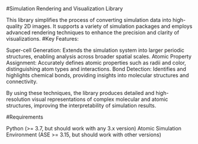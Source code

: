 #Simulation Rendering and Visualization Library

This library simplifies the process of converting simulation data into high-quality 2D images. It supports a variety of simulation packages and employs advanced rendering techniques to enhance the precision and clarity of visualizations.
#Key Features:

  Super-cell Generation: Extends the simulation system into larger periodic structures, enabling analysis across broader spatial scales.
  Atomic Property Assignment: Accurately defines atomic properties such as radii and color, distinguishing atom types and interactions.
  Bond Detection: Identifies and highlights chemical bonds, providing insights into molecular structures and connectivity.

By using these techniques, the library produces detailed and high-resolution visual representations of complex molecular and atomic structures, improving the interpretability of simulation results.

#Requirements

  Python (>= 3.7, but should work with any 3.x version)
  Atomic Simulation Environment (ASE >= 3.15, but should work with other versions)
